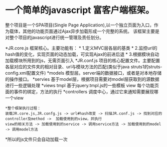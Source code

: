 一个简单的javascript 富客户端框架。
==

整个项目是一个SPA项目(Single Page Application),以一个独立页面为入口，作为载体，其他的功能页面通过Ajax异步加载形成一个完整的系统。
该框架主要是对整个项目的javascript进行统一管理及责任划分。

*JR.core.js
    框架核心。主要功能有：
    * 1.定义MVC层各层的基类
    * 2.监控url的hash值的变化，实现页面的动态加载，可实现Ajax的前进后退
    * 3.根据模块自动加载模块所用到的js，无需页面引入
*JR.conf.js
    项目的核心配置文件。主要配置各层对应的文件夹的相对目录、url与模块方法的匹配(类似于java  struts1的struts-config.xml配置文件)
*models
    模型层。server端的数据接口，或者是对本地存储的操作接口。
*servies
    基于model层，根据项目需要对model层获取到的源数据进行一些逻辑处理
*views
    tmpl 基于jquery.tmpl.js的一些模板
    view 每个功能页面的事件的绑定，方法的执行
*controllers
    调度中心，通过它来通知需要展现哪一个view

    *整个框架执行过程：
    装载JR.core.js,JR.confg.js -> url#hash改变 -> 扫描JR.conf.js -> 找到对应的controller及method ->  加载使用到的view，并执行
    view的相关方法 -> 加载使用到的service -> 调用service方法 -> 加载使用到的model -> 调用model方法

*所以的js文件只会自动加载一次